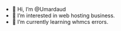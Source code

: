 - 👋 Hi, I’m @Umardaud
- 👀 I’m interested in web hosting business.
- 🌱 I’m currently learning whmcs errors.
<!---
Umardaud/Umardaud is a ✨ special ✨ repository because its `README.md` (this file) appears on your GitHub profile.
You can click the Preview link to take a look at your changes.
--->
